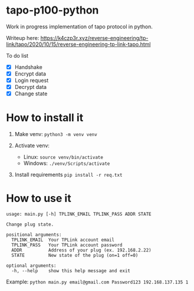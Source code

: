 # tapo-p100-python
Work in progress implementation of tapo protocol in python.

Writeup here: https://k4czp3r.xyz/reverse-engineering/tp-link/tapo/2020/10/15/reverse-engineering-tp-link-tapo.html

To do list

- [x] Handshake
- [x] Encrypt data
- [x] Login request
- [x] Decrypt data
- [x] Change state

# How to install it
1. Make venv: `python3 -m venv venv`

2. Activate venv: 
    * Linux: `source venv/bin/activate`
    * Windows: `./venv/Scripts/activate`

3. Install requirements `pip install -r req.txt`

# How to use it
```
usage: main.py [-h] TPLINK_EMAIL TPLINK_PASS ADDR STATE

Change plug state.

positional arguments:
  TPLINK_EMAIL  Your TPLink account email
  TPLINK_PASS   Your TPLink account password
  ADDR          Address of your plug (ex. 192.168.2.22)
  STATE         New state of the plug (on=1 off=0)

optional arguments:
  -h, --help    show this help message and exit
```

Example: `python main.py email@gmail.com Password123 192.168.137.135 1`
